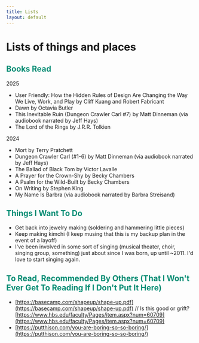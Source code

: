 ```yaml
---
title: Lists
layout: default
---
```


# Lists of things and places

## <font color="#038C73">Books Read</font>
2025
- User Friendly: How the Hidden Rules of Design Are Changing the Way We Live, Work, and Play by Cliff Kuang and Robert Fabricant
- Dawn by Octavia Butler
- This Inevitable Ruin (Dungeon Crawler Carl #7) by Matt Dinneman (via audiobook narrated by Jeff Hays)
- The Lord of the Rings by J.R.R. Tolkien

2024
- Mort by Terry Pratchett
- Dungeon Crawler Carl (#1-6) by Matt Dinneman (via audiobook narrated by Jeff Hays)
- The Ballad of Black Tom by Victor Lavalle
- A Prayer for the Crown-Shy by Becky Chambers
- A Psalm for the Wild-Built by Becky Chambers
- On Writing by Stephen King
- My Name Is Barbra (via audiobook narrated by Barbra Streisand)

## <font color="#038C73">Things I Want To Do</font>
- Get back into jewelry making (soldering and hammering little pieces)
- Keep making kimchi (I keep musing that this is my backup plan in the event of a layoff)
- I've been involved in some sort of singing (musical theater, choir, singing group, something) just about since I was born, up until ~2011. I'd love to start singing again. 


## <font color="#038C73">To Read, Recommended By Others (That I Won't Ever Get To Reading If I Don't Put It Here)</font>
- [https://basecamp.com/shapeup/shape-up.pdf](https://basecamp.com/shapeup/shape-up.pdf) // Is this good or grift? [https://www.hbs.edu/faculty/Pages/item.aspx?num=60709](https://www.hbs.edu/faculty/Pages/item.aspx?num=60709)
- [https://putthison.com/you-are-boring-so-so-boring/](https://putthison.com/you-are-boring-so-so-boring/)